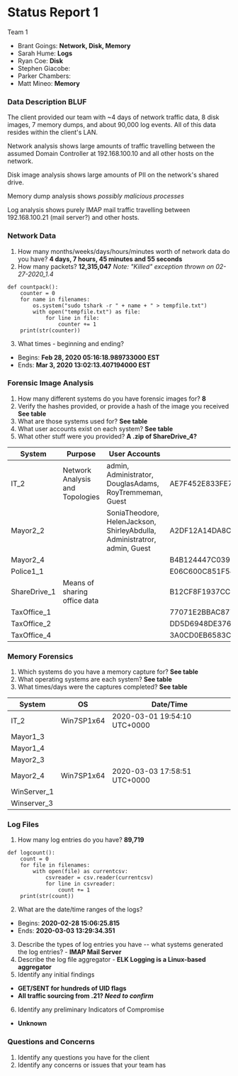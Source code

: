# Status Report 1
Team 1
  - Brant Goings: **Network, Disk, Memory**
  - Sarah Hume: **Logs**
  - Ryan Coe: **Disk**
  - Stephen Giacobe:
  - Parker Chambers:
  - Matt Mineo: **Memory**

### Data Description BLUF

The client provided our team with ~4 days of network traffic data, 8 disk images, 7 memory dumps, and about 90,000 log events. All of this data resides within the client's LAN.

Network analysis shows large amounts of traffic travelling between the assumed Domain Controller at 192.168.100.10 and all other hosts on the network.

Disk image analysis shows large amounts of PII on the network's shared drive.

Memory dump analysis shows _possibly malicious processes_

Log analysis shows purely IMAP mail traffic travelling between 192.168.100.21 (mail server?) and other hosts.

### Network Data
1. How many months/weeks/days/hours/minutes worth of network data do you have? **4 days, 7 hours, 45 minutes and 55 seconds**
2. How many packets? **12,315,047** _Note: "Killed" exception thrown on 02-27-2020_1.4_
  ```
  def countpack():
      counter = 0
      for name in filenames:
          os.system("sudo tshark -r " + name + " > tempfile.txt")
          with open("tempfile.txt") as file:
              for line in file:
                  counter += 1
      print(str(counter))
  ```
3. What times - beginning and ending?
  - Begins: **Feb 28, 2020 05:16:18.989733000 EST**
  - Ends: **Mar 3, 2020 13:02:13.407194000 EST**

### Forensic Image Analysis
1. How many different systems do you have forensic images for? **8**
2. Verify the hashes provided, or provide a hash of the image you received **See table**
3. What are those systems used for? **See table**
4. What user accounts exist on each system? **See table**
5. What other stuff were you provided? **A .zip of ShareDrive_4?**

System        | Purpose                         | User Accounts                                    | SHA256 Hash
------------- | ------------------------------- | ------------------------------------------------ | -------------
IT_2          | Network Analysis and Topologies | admin, Administrator, DouglasAdams, RoyTremmeman, Guest | AE7F452E833FE73CBF47FE02004AAEC2FE31D9EE1958D3774B557DC565E3D809
Mayor2_2      |                                 | SoniaTheodore, HelenJackson, ShirleyAbdulla, Administratror, admin, Guest | A2DF12A14DA8CC43736145FAEDAA56C91461F93BE2231BCE9DFB1AD9CD9196A7  
Mayor2_4      |                                 |                                                  | B4B124447C039F8B78835DDDBFEF0D9966D16A95B060D0FF99A4475CE064F630
Police1_1     |                                 |                                                  | E06C600C851F54A3164EF1F04BF25C04393A06FA407760696539617DBF7EC469
ShareDrive_1  | Means of sharing office data    |                                                  | B12CF8F1937CC9321AC721C8FB1CB0A15D853E3533E355EF0342CBF3A3E954FD
TaxOffice_1   |                                 |                                                  | 77071E2BBAC8776CFE21540537DE9D1FB4CC2BB06A50BCE6F67F916F235A0F41
TaxOffice_2   |                                 |                                                  | DD5D6948DE376321B8CCBE74DAAF31E6DACC2BD5546C352F7EB607BBFD737A3A
TaxOffice_4   |                                 |                                                  | 3A0CD0EB6583C8AFC85E947BBDCD52D38E3268FE1217027B19E10D16543BBA45

### Memory Forensics
1. Which systems do you have a memory capture for? **See table**
2. What operating systems are each system? **See table**
3. What times/days were the captures completed? **See table**

System      | OS         | Date/Time
----------- | ---------- | ---------
IT_2        | Win7SP1x64 | 2020-03-01 19:54:10 UTC+0000
Mayor1_3    |    |
Mayor1_4    |    |
Mayor2_3    |    |
Mayor2_4    | Win7SP1x64 | 2020-03-03 17:58:51 UTC+0000
WinServer_1 |    |
Winserver_3 |    |

### Log Files
1. How many log entries do you have? **89,719**
```
def logcount():
    count = 0
    for file in filenames:
        with open(file) as currentcsv:
            csvreader = csv.reader(currentcsv)
            for line in csvreader:
                count += 1
    print(str(count))
```
2. What are the date/time ranges of the logs?
  - Begins: **2020-02-28 15:06:25.815**
  - Ends: **2020-03-03 13:29:34.351**
3. Describe the types of log entries you have -- what systems generated the log entries? - **IMAP Mail Server**
4. Describe the log file aggregator - **ELK Logging is a Linux-based aggregator**
5. Identify any initial findings
  - **GET/SENT for hundreds of UID flags**
  - **All traffic sourcing from .21? _Need to confirm_**
6. Identify any preliminary Indicators of Compromise
  - **Unknown**

### Questions and Concerns
1. Identify any questions you have for the client
2. Identify any concerns or issues that your team has
